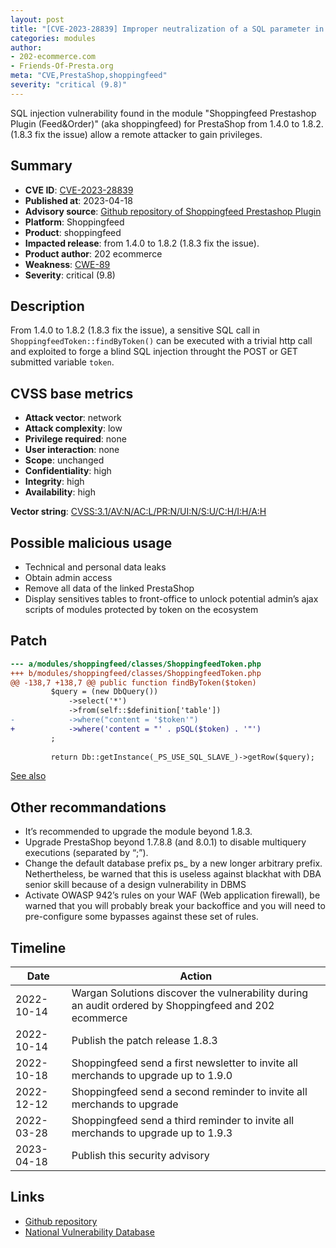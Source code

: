 ```yaml
---
layout: post
title: "[CVE-2023-28839] Improper neutralization of a SQL parameter in Shoppingfeed module for PrestaShop"
categories: modules
author:
- 202-ecommerce.com
- Friends-Of-Presta.org
meta: "CVE,PrestaShop,shoppingfeed"
severity: "critical (9.8)"
---
```


SQL injection vulnerability found in the module "Shoppingfeed Prestashop Plugin (Feed&Order)" (aka shoppingfeed) for PrestaShop from 1.4.0 to 1.8.2. (1.8.3 fix the issue) allow a remote attacker to gain privileges.

## Summary

* **CVE ID**: [CVE-2023-28839](https://cve.mitre.org/cgi-bin/cvename.cgi?name=CVE-2023-28839)
* **Published at**: 2023-04-18
* **Advisory source**: [Github repository of Shoppingfeed Prestashop Plugin](https://github.com/shoppingflux/module-prestashop/security/advisories/GHSA-vfmq-w777-qvcf)
* **Platform**: Shoppingfeed
* **Product**: shoppingfeed
* **Impacted release**: from 1.4.0 to 1.8.2 (1.8.3 fix the issue).
* **Product author**: 202 ecommerce
* **Weakness**: [CWE-89](https://cwe.mitre.org/data/definitions/89.html)
* **Severity**: critical (9.8)

## Description

From 1.4.0 to 1.8.2 (1.8.3 fix the issue), a sensitive SQL call in `ShoppingfeedToken::findByToken()` can be executed with a trivial http call and exploited to forge a blind SQL injection throught the POST or GET submitted variable `token`.

## CVSS base metrics

* **Attack vector**: network
* **Attack complexity**: low
* **Privilege required**: none
* **User interaction**: none
* **Scope**: unchanged
* **Confidentiality**: high
* **Integrity**: high
* **Availability**: high

**Vector string**: [CVSS:3.1/AV:N/AC:L/PR:N/UI:N/S:U/C:H/I:H/A:H](https://nvd.nist.gov/vuln-metrics/cvss/v3-calculator?vector=AV:N/AC:L/PR:N/UI:N/S:U/C:H/I:H/A:H)

## Possible malicious usage

* Technical and personal data leaks
* Obtain admin access
* Remove all data of the linked PrestaShop
* Display sensitives tables to front-office to unlock potential admin’s ajax scripts of modules protected by token on the ecosystem

## Patch

```diff
--- a/modules/shoppingfeed/classes/ShoppingfeedToken.php
+++ b/modules/shoppingfeed/classes/ShoppingfeedToken.php
@@ -138,7 +138,7 @@ public function findByToken($token)
         $query = (new DbQuery())
             ->select('*')
             ->from(self::$definition['table'])
-            ->where("content = '$token'")
+            ->where('content = "' . pSQL($token) . '"')
         ;
 
         return Db::getInstance(_PS_USE_SQL_SLAVE_)->getRow($query);
```

[See also](https://github.com/shoppingflux/module-prestashop/pull/209/files)


## Other recommandations

* It’s recommended to upgrade the module beyond 1.8.3.
* Upgrade PrestaShop beyond 1.7.8.8 (and 8.0.1) to disable multiquery executions (separated by “;”).
* Change the default database prefix ps_ by a new longer arbitrary prefix. Nethertheless, be warned that this is useless against blackhat with DBA senior skill because of a design vulnerability in DBMS
* Activate OWASP 942’s rules on your WAF (Web application firewall), be warned that you will probably break your backoffice and you will need to pre-configure some bypasses against these set of rules.

## Timeline

| Date | Action |
|--|--|
| 2022-10-14 | Wargan Solutions discover the vulnerability during an audit ordered by Shoppingfeed and 202 ecommerce |
| 2022-10-14 | Publish the patch release 1.8.3 |
| 2022-10-18 | Shoppingfeed send a first newsletter to invite all merchands to upgrade up to 1.9.0 |
| 2022-12-12 | Shoppingfeed send a second reminder to invite all merchands to upgrade |
| 2022-03-28 | Shoppingfeed send a third reminder to invite all merchands to upgrade up to 1.9.3 |
| 2023-04-18 | Publish this security advisory |

## Links

* [Github repository](https://github.com/shoppingflux/module-prestashop/security/advisories/GHSA-vfmq-w777-qvcf)
* [National Vulnerability Database](https://nvd.nist.gov/vuln/detail/CVE-2023-28839)

